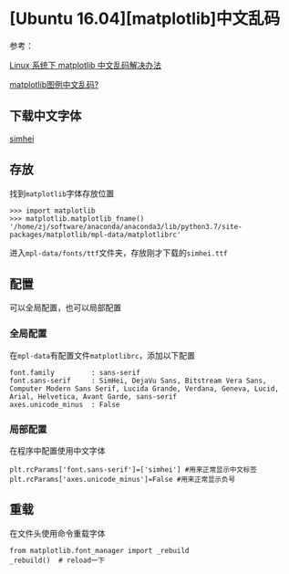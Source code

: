 
# [Ubuntu 16.04][matplotlib]中文乱码

参考：

[Linux 系统下 matplotlib 中文乱码解决办法](https://www.cnblogs.com/michael-xiang/p/10466807.html)

[matplotlib图例中文乱码?](https://www.zhihu.com/question/25404709)

## 下载中文字体

[simhei](https://fontzone.net/downloadfile/simhei)

## 存放

找到`matplotlib`字体存放位置

```
>>> import matplotlib
>>> matplotlib.matplotlib_fname()
'/home/zj/software/anaconda/anaconda3/lib/python3.7/site-packages/matplotlib/mpl-data/matplotlibrc'
```

进入`mpl-data/fonts/ttf`文件夹，存放刚才下载的`simhei.ttf`

## 配置

可以全局配置，也可以局部配置

### 全局配置

在`mpl-data`有配置文件`matplotlibrc`，添加以下配置

```
font.family         : sans-serif
font.sans-serif     : SimHei, DejaVu Sans, Bitstream Vera Sans, Computer Modern Sans Serif, Lucida Grande, Verdana, Geneva, Lucid, Arial, Helvetica, Avant Garde, sans-serif
axes.unicode_minus  : False
```

### 局部配置

在程序中配置使用中文字体

```
plt.rcParams['font.sans-serif']=['simhei'] #用来正常显示中文标签
plt.rcParams['axes.unicode_minus']=False #用来正常显示负号
```

## 重载

在文件头使用命令重载字体

```
from matplotlib.font_manager import _rebuild
_rebuild()  # reload一下
```
